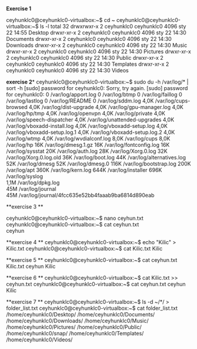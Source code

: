 **Exercise 1**

ceyhunklc0@ceyhunklc0-virtualbox:~$ cd ~
ceyhunklc0@ceyhunklc0-virtualbox:~$ ls -l
total 32
drwxrwxr-x 2 ceyhunklc0 ceyhunklc0 4096 sty 22 14:55 Desktop
drwxr-xr-x 2 ceyhunklc0 ceyhunklc0 4096 sty 22 14:30 Documents
drwxr-xr-x 2 ceyhunklc0 ceyhunklc0 4096 sty 22 14:30 Downloads
drwxr-xr-x 2 ceyhunklc0 ceyhunklc0 4096 sty 22 14:30 Music
drwxr-xr-x 2 ceyhunklc0 ceyhunklc0 4096 sty 22 14:30 Pictures
drwxr-xr-x 2 ceyhunklc0 ceyhunklc0 4096 sty 22 14:30 Public
drwxr-xr-x 2 ceyhunklc0 ceyhunklc0 4096 sty 22 14:30 Templates
drwxr-xr-x 2 ceyhunklc0 ceyhunklc0 4096 sty 22 14:30 Videos

**exercise 2***
ceyhunklc0@ceyhunklc0-virtualbox:~$ sudo du -h /var/log/* | sort -h
[sudo] password for ceyhunklc0: 
Sorry, try again.
[sudo] password for ceyhunklc0: 
0       /var/log/apport.log
0       /var/log/btmp
0       /var/log/faillog
0       /var/log/lastlog
0       /var/log/README
0       /var/log/sddm.log
4,0K    /var/log/cups-browsed
4,0K    /var/log/dist-upgrade
4,0K    /var/log/gpu-manager.log
4,0K    /var/log/hp/tmp
4,0K    /var/log/openvpn
4,0K    /var/log/private
4,0K    /var/log/speech-dispatcher
4,0K    /var/log/unattended-upgrades
4,0K    /var/log/vboxadd-install.log
4,0K    /var/log/vboxadd-setup.log
4,0K    /var/log/vboxadd-setup.log.1
4,0K    /var/log/vboxadd-setup.log.2
4,0K    /var/log/wtmp
4,0K    /var/log/wvdialconf.log
8,0K    /var/log/cups
8,0K    /var/log/hp
16K     /var/log/dmesg.1.gz
16K     /var/log/fontconfig.log
16K     /var/log/sysstat
20K     /var/log/auth.log
28K     /var/log/Xorg.0.log
32K     /var/log/Xorg.0.log.old
36K     /var/log/boot.log
44K     /var/log/alternatives.log
52K     /var/log/dmesg
52K     /var/log/dmesg.0
116K    /var/log/bootstrap.log
200K    /var/log/apt
360K    /var/log/kern.log
644K    /var/log/installer
696K    /var/log/syslog                                                                                          
1,1M    /var/log/dpkg.log                                                                                        
45M     /var/log/journal                                                                                         
45M     /var/log/journal/4fcc635e52bb4faaab9ba6814d890eab 

**exercise 3 **
                                                                                                                        
ceyhunklc0@ceyhunklc0-virtualbox:~$ nano ceyhun.txt                                                               
ceyhunklc0@ceyhunklc0-virtualbox:~$ cat ceyhun.txt                                                              
ceyhun


**exercise 4 **
ceyhunklc0@ceyhunklc0-virtualbox:~$ echo "Kilic" > Kilic.txt
ceyhunklc0@ceyhunklc0-virtualbox:~$ cat Kilic.txt
Kilic

**exercise 5 **
ceyhunklc0@ceyhunklc0-virtualbox:~$ cat ceyhun.txt Kilic.txt
ceyhun
Kilic

**exercise 6 **
ceyhunklc0@ceyhunklc0-virtualbox:~$ cat Kilic.txt >> ceyhun.txt
ceyhunklc0@ceyhunklc0-virtualbox:~$ cat ceyhun.txt
ceyhun
Kilic

**exercise 7 **
ceyhunklc0@ceyhunklc0-virtualbox:~$ ls -d ~/*/ > folder_list.txt
ceyhunklc0@ceyhunklc0-virtualbox:~$ cat folder_list.txt
/home/ceyhunklc0/Desktop/
/home/ceyhunklc0/Documents/
/home/ceyhunklc0/Downloads/
/home/ceyhunklc0/Music/
/home/ceyhunklc0/Pictures/
/home/ceyhunklc0/Public/
/home/ceyhunklc0/snap/
/home/ceyhunklc0/Templates/
/home/ceyhunklc0/Videos/




